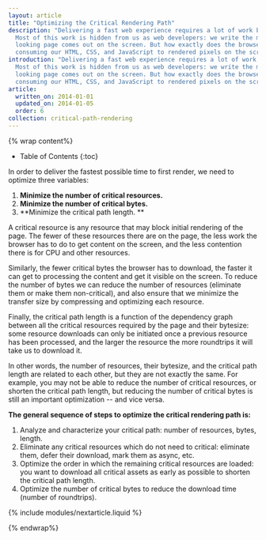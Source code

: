 ```yaml
---
layout: article
title: "Optimizing the Critical Rendering Path"
description: "Delivering a fast web experience requires a lot of work by the browser. 
  Most of this work is hidden from us as web developers: we write the markup, and a nice 
  looking page comes out on the screen. But how exactly does the browser go from 
  consuming our HTML, CSS, and JavaScript to rendered pixels on the screen?"
introduction: "Delivering a fast web experience requires a lot of work by the browser. 
  Most of this work is hidden from us as web developers: we write the markup, and a nice 
  looking page comes out on the screen. But how exactly does the browser go from 
  consuming our HTML, CSS, and JavaScript to rendered pixels on the screen?"
article:
  written_on: 2014-01-01
  updated_on: 2014-01-05
  order: 6
collection: critical-path-rendering
---
```

{% wrap content%}

* Table of Contents
{:toc}

In order to deliver the fastest possible time to first render, we need to 
optimize three variables:

1. **Minimize the number of critical resources.**
1. **Minimize the number of critical bytes.**
1. **Minimize the critical path length. **

A critical resource is any resource that may block initial rendering of the 
page. The fewer of these resources there are on the page, the less work the 
browser has to do to get content on the screen, and the less contention there is 
for CPU and other resources. 

Similarly, the fewer critical bytes the browser has to download, the faster it 
can get to processing the content and get it visible on the screen. To reduce 
the number of bytes we can reduce the number of resources (eliminate them or 
make them non-critical), and also ensure that we minimize the transfer size by 
compressing and optimizing each resource.

Finally, the critical path length is a function of the dependency graph between 
all the critical resources required by the page and their bytesize: some 
resource downloads can only be initiated once a previous resource has been 
processed, and the larger the resource the more roundtrips it will take us to 
download it.

In other words, the number of resources, their bytesize, and the critical path 
length are related to each other, but they are not exactly the same. For 
example, you may not be able to reduce the number of critical resources, or 
shorten the critical path length, but reducing the number of critical bytes is 
still an important optimization -- and vice versa.

**The general sequence of steps to optimize the critical rendering path is:**

1. Analyze and characterize your critical path: number of resources, bytes, 
   length.
1. Eliminate any critical resources which do not need to critical: eliminate 
   them, defer their download, mark them as async, etc.
1. Optimize the order in which the remaining critical resources are loaded: you 
   want to download all critical assets as early as possible to shorten the 
   critical path length.
1. Optimize the number of critical bytes to reduce the download time (number of 
   roundtrips).

{% include modules/nextarticle.liquid %}

{% endwrap%}
